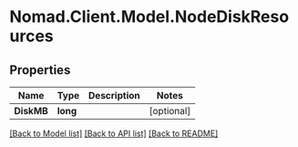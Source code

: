 # Nomad.Client.Model.NodeDiskResources

## Properties

Name | Type | Description | Notes
------------ | ------------- | ------------- | -------------
**DiskMB** | **long** |  | [optional] 

[[Back to Model list]](../README.md#documentation-for-models) [[Back to API list]](../README.md#documentation-for-api-endpoints) [[Back to README]](../README.md)

